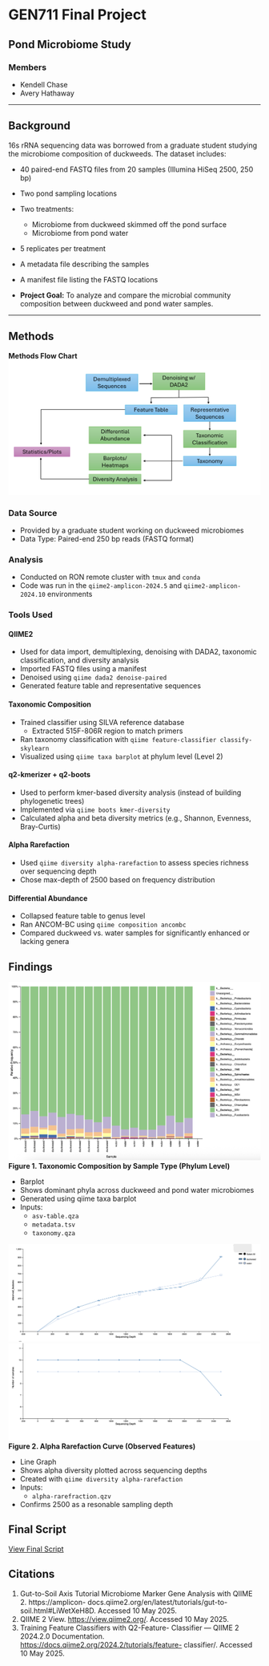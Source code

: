 # GEN711 Final Project
## Pond Microbiome Study

### Members 
- Kendell Chase
- Avery Hathaway

---

## Background
16s rRNA sequencing data was borrowed from a graduate student studying the microbiome composition of duckweeds.
The dataset includes:

- 40 paired-end FASTQ files from 20 samples (Illumina HiSeq 2500, 250 bp)
- Two pond sampling locations
- Two treatments:
  - Microbiome from duckweed skimmed off the pond surface
  - Microbiome from pond water
- 5 replicates per treatment
- A metadata file describing the samples
- A manifest file listing the FASTQ locations
  
- **Project Goal:** To analyze and compare the microbial community composition between duckweed and pond water samples.

---

## Methods
**Methods Flow Chart**
![Methods Flow Chart](M.Flow.C.png)
### Data Source 
- Provided by a graduate student working on duckweed microbiomes
- Data Type: Paired-end 250 bp reads (FASTQ format)

### Analysis
- Conducted on RON remote cluster with `tmux` and `conda`
- Code was run in the `qiime2-amplicon-2024.5` and `qiime2-amplicon-2024.10` environments

### Tools Used

#### QIIME2
- Used for data import, demultiplexing, denoising with DADA2, taxonomic classification, and diversity analysis
- Imported FASTQ files using a manifest
- Denoised using `qiime dada2 denoise-paired`
- Generated feature table and representative sequences

#### Taxonomic Composition
- Trained classifier using SILVA reference database
  - Extracted 515F-806R region to match primers
- Ran taxonomy classification with `qiime feature-classifier classify-skylearn`
- Visualized using `qiime taxa barplot` at phylum level (Level 2)

#### q2-kmerizer + q2-boots
- Used to perform kmer-based diversity analysis (instead of building phylogenetic trees)
- Implemented via `qiime boots kmer-diversity`
- Calculated alpha and beta diversity metrics (e.g., Shannon, Evenness, Bray-Curtis)

#### Alpha Rarefaction
- Used `qiime diversity alpha-rarefaction` to assess species richness over sequencing depth
- Chose max-depth of 2500 based on frequency distribution

#### Differential Abundance
- Collapsed feature table to genus level
- Ran ANCOM-BC using `qiime composition ancombc`
- Compared duckweed vs. water samples for significantly enhanced or lacking genera

## Findings
![Taxonomic Bar Plot](image001.png)
**Figure 1. Taxonomic Composition by Sample Type (Phylum Level)**
- Barplot
- Shows dominant phyla across duckweed and pond water microbiomes
- Generated using qiime taxa barplot
- Inputs:
  - `asv-table.qza`
  - `metadata.tsv`
  - `taxonomy.qza`

 
![Alpha Rarefaction Curve 1](image002.png)
![Alpha Rarefaction Curve 2](image003.png)
**Figure 2. Alpha Rarefaction Curve (Observed Features)**
- Line Graph
- Shows alpha diversity plotted across sequencing depths
- Created with `qiime diversity alpha-rarefaction`
- Inputs:
  - `alpha-rarefraction.qzv`
- Confirms 2500 as a resonable sampling depth

## Final Script
[View Final Script](script.sh)

## Citations
1. Gut-to-Soil Axis Tutorial Microbiome Marker
Gene Analysis with QIIME 2. https://amplicon-
docs.qiime2.org/en/latest/tutorials/gut-to-
soil.html#LiWetXeH8D. Accessed 10 May 2025.
2. QIIME 2 View. https://view.qiime2.org/.
Accessed 10 May 2025.
3. Training Feature Classifiers with Q2-Feature-
Classifier — QIIME 2 2024.2.0 Documentation.
https://docs.qiime2.org/2024.2/tutorials/feature-
classifier/. Accessed 10 May 2025.
